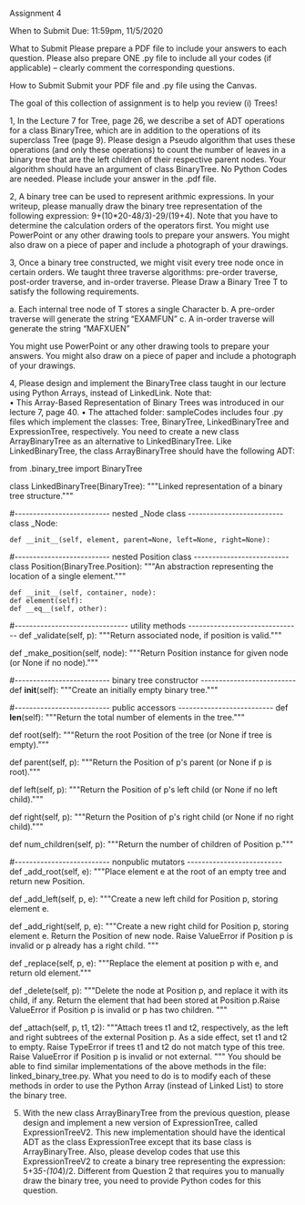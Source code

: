 Assignment 4


When to Submit
Due: 11:59pm, 11/5/2020

What to Submit
	 Please prepare a PDF file to include your answers to each question. Please also prepare ONE .py file to include all your codes (if applicable) – clearly comment the corresponding questions. 

How to Submit
	Submit your PDF file and .py file using the Canvas. 

The goal of this collection of assignment is to help you review (i) Trees! 

 
1, In the Lecture 7 for Tree, page 26, we describe a set of ADT operations for a class BinaryTree, which are in addition to the operations of its superclass Tree (page 9). Please design a Pseudo algorithm that uses these operations (and only these operations) to count the number of leaves in a binary tree that are the left children of their respective parent nodes. Your algorithm should have an argument of class BinaryTree. No Python Codes are needed. Please include your answer in the .pdf file. 

2, A binary tree can be used to represent arithmic expressions. In your writeup, please manually draw the binary tree representation of the following expression:   9+(10*20-48/3)-29/(19+4). Note that you have to determine the calculation orders of the operators first. You might use PowerPoint or any other drawing tools to prepare your answers. You might also draw on a piece of paper and include a photograph of your drawings. 

3, Once a binary tree constructed, we might visit every tree node once in certain orders. We taught three traverse algorithms: pre-order traverse, post-order traverse, and in-order traverse. Please Draw a Binary Tree T to satisfy the following requirements. 

a.	Each internal tree node of T stores a single Character
b.	A pre-order traverse will generate the string “EXAMFUN”
c.	A in-order traverse will generate the string “MAFXUEN”

You might use PowerPoint or any other drawing tools to prepare your answers. You might also draw on a piece of paper and include a photograph of your drawings.

4, Please design and implement the BinaryTree class taught in our lecture using Python Arrays, instead of LinkedLink. Note that:  
•	This Array-Based Representation of Binary Trees was introduced in our lecture 7, page 40.
•	The attached folder: sampleCodes includes four .py files which implement the classes: Tree, BinaryTree, LinkedBinaryTree and ExpressionTree, respectively. You need to create a new class ArrayBinaryTree as an alternative to LinkedBinaryTree. 
Like LinkedBinaryTree, the class ArrayBinaryTree should have the following ADT: 

from .binary_tree import BinaryTree

class LinkedBinaryTree(BinaryTree):
  """Linked representation of a binary tree structure."""

  #-------------------------- nested _Node class --------------------------
  class _Node:
  
    def __init__(self, element, parent=None, left=None, right=None):

  #-------------------------- nested Position class --------------------------
  class Position(BinaryTree.Position):
    """An abstraction representing the location of a single element."""

    def __init__(self, container, node):
    def element(self):
    def __eq__(self, other):

  #------------------------------- utility methods -------------------------------
  def _validate(self, p):
    """Return associated node, if position is valid."""

  def _make_position(self, node):
    """Return Position instance for given node (or None if no node)."""

  #-------------------------- binary tree constructor --------------------------
  def __init__(self):
    """Create an initially empty binary tree."""

  #-------------------------- public accessors --------------------------
  def __len__(self):
    """Return the total number of elements in the tree."""
  
  def root(self):
    """Return the root Position of the tree (or None if tree is empty)."""

  def parent(self, p):
    """Return the Position of p's parent (or None if p is root)."""

  def left(self, p):
    """Return the Position of p's left child (or None if no left child)."""

  def right(self, p):
    """Return the Position of p's right child (or None if no right child)."""

  def num_children(self, p):
    """Return the number of children of Position p."""

  #-------------------------- nonpublic mutators --------------------------
  def _add_root(self, e):
    """Place element e at the root of an empty tree and return new Position.

  def _add_left(self, p, e):
"""Create a new left child for Position p, storing element e.

  def _add_right(self, p, e):
    """Create a new right child for Position p, storing element e. Return the Position of new node. Raise ValueError if Position p is invalid or p already has a right child.
    """

  def _replace(self, p, e):
    """Replace the element at position p with e, and return old element."""

  def _delete(self, p):
    """Delete the node at Position p, and replace it with its child, if any.  Return the element that had been stored at Position p.Raise ValueError if Position p is invalid or p has two children.
    """
 
  def _attach(self, p, t1, t2):
    """Attach trees t1 and t2, respectively, as the left and right subtrees of the external Position p. As a side effect, set t1 and t2 to empty.
    Raise TypeError if trees t1 and t2 do not match type of this tree. Raise ValueError if Position p is invalid or not external.
    """
 You should be able to find similar implementations of the above methods in the file: linked_binary_tree.py. What you need to do is to modify each of these methods  in order to use the Python Array (instead of Linked List) to store the binary tree. 
 
 

5. With the new class ArrayBinaryTree from the previous question,  please design and implement a new version of ExpressionTree, called  ExpressionTreeV2. This new implementation should have the identical ADT as the class ExpressionTree except that its base class is ArrayBinaryTree. Also, please develop codes that use this ExpressionTreeV2 to create a binary tree representing the expression:  5+3*5-(10*4)/2. Different from Question 2 that requires you to manually draw the binary tree, you need to provide Python codes for this question. 

